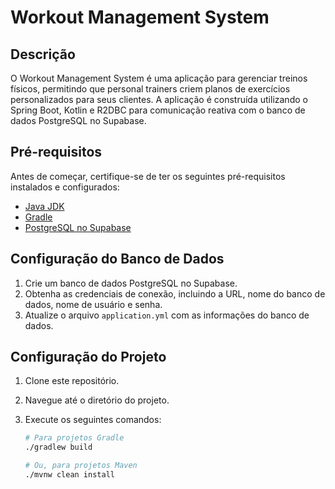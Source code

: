 # Workout Management System

## Descrição

O Workout Management System é uma aplicação para gerenciar treinos físicos, permitindo que personal trainers criem planos de exercícios personalizados para seus clientes. A aplicação é construída utilizando o Spring Boot, Kotlin e R2DBC para comunicação reativa com o banco de dados PostgreSQL no Supabase.

## Pré-requisitos

Antes de começar, certifique-se de ter os seguintes pré-requisitos instalados e configurados:

- [Java JDK](https://www.oracle.com/java/technologies/javase-downloads.html)
- [Gradle](https://gradle.org/)
- [PostgreSQL no Supabase](https://supabase.io/docs/guides/database)

## Configuração do Banco de Dados

1. Crie um banco de dados PostgreSQL no Supabase.
2. Obtenha as credenciais de conexão, incluindo a URL, nome do banco de dados, nome de usuário e senha.
3. Atualize o arquivo `application.yml` com as informações do banco de dados.

## Configuração do Projeto

1. Clone este repositório.
2. Navegue até o diretório do projeto.
3. Execute os seguintes comandos:

   ```bash
   # Para projetos Gradle
   ./gradlew build

   # Ou, para projetos Maven
   ./mvnw clean install

